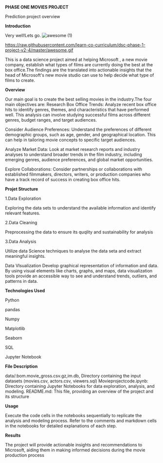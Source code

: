 **PHASE ONE MOVIES PROJECT**

 Prediction project overview

**Introduction**

Very well!Lets go.
![awesome (1)](https://github.com/winnycodegurl/Ds-Phase1--Movies-Project/assets/162214319/dbcf059e-d4fc-416f-8946-5fb2d06ab2d9)

   https://raw.githubusercontent.com/learn-co-curriculum/dsc-phase-1-project-v2-4/master/awesome.gif

This is a data science project aimed at helping Microsoft , a new movie company, establish what types of films are currently doing the best at the box office.The findings are the translated into actionable insights that the head of Microsoft's new movie studio can use to help decide what type of films to create.

 **Overview**
  
Our main goal is to create the best selling movies in the industry.The four main objectives are:
  Research Box Office Trends:
  Analyze recent box office hits to identify genres, themes, and characteristics that have performed well. This analysis can involve studying successful films across different genres, budget ranges, and target audiences.

Consider Audience Preferences: Understand the preferences of different demographic groups, such as age, gender, and geographical location. This can help in tailoring movie concepts to specific target audiences.

Analyze Market Data: Look at market research reports and industry analyses to understand broader trends in the film industry, including emerging genres, audience preferences, and global market opportunities. 

Explore Collaborations: Consider partnerships or collaborations with established filmmakers, directors, writers, or production companies who have a track record of success in creating box office hits.

**Projet Structure**

1.Data Exploration

Exploring the data sets to understand the available information  and identify relevant features.

2.Data Cleaning

Preprocessing the data to ensure its quqlity and sustainability for analysis

3.Data Analysis

Utilize data Science techniques to analyse the data seta and extract meaningful insights.

Data VIsualization
Develop  graphical representation of information and data. By using visual elements like charts, graphs, and maps, data visualization tools provide an accessible way to see and understand trends, outliers, and patterns in data.

**Technologies Used**

Python

pandas

Numpy

Matplotlib

Seaborn

SQL

Jupyter Notebook

**File Description**

data/:bom.movie_gross.csv.gz,im.db,
Directory containing the input datasets (movies.csv, actors.csv, viewers.sql)
Movieprojectcode.ipynb: Directory containing Jupyter Notebooks for data exploration, analysis, and modeling.
README.md: This file, providing an overview of the project and its structure

**Usage**

Execute the code cells in the notebooks sequentially to replicate the analysis and modeling process.
Refer to the comments and markdown cells in the notebooks for detailed explanations of each step.

**Results**

The project will provide actionable insights and recommendations to Microsoft, aiding them in making informed decisions during the movie production process



